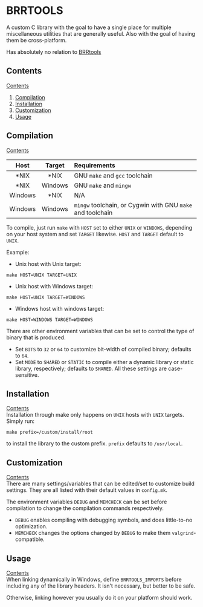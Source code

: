 # BRRTOOLS
A custom C library with the goal to have a single place for multiple miscellaneous
utilities that are generally useful. Also with the goal of having them be cross-platform.

Has absolutely no relation to [BRRtools](https://github.com/Optiroc/BRRtools)
## Contents
[Contents](#contents)

1. [Compilation](#compilation)  
2. [Installation](#installation)  
3. [Customization](#customization)  
3. [Usage](#usage)  

## Compilation
[Contents](#contents)  

|Host |Target   |Requirements|
|:---:|:---:    |:---       |
|\*NIX|\*NIX    |GNU `make` and `gcc` toolchain|
|\*NIX|Windows  |GNU `make` and `mingw`|
|Windows|\*NIX  |N/A|
|Windows|Windows|`mingw` toolchain, or Cygwin with GNU `make` and toolchain|

To compile, just run `make` with `HOST` set to either `UNIX` or `WINDOWS`, depending on your host system
and set `TARGET` likewise. `HOST` and `TARGET` default to `UNIX`.  

Example:  
  * Unix host with Unix target:  
```shell
make HOST=UNIX TARGET=UNIX
```
  * Unix host with Windows target:  
```shell
make HOST=UNIX TARGET=WINDOWS
```
  * Windows host with windows target:  
```shell
make HOST=WINDOWS TARGET=WINDOWS
```

There are other environment variables that can be set to control the type of binary that is produced.
  * Set `BITS` to `32` or `64` to customize bit-width of compiled binary; defaults to `64`.
  * Set `MODE` to `SHARED` or `STATIC` to compile either a dynamic library or static library, respectively; defaults to `SHARED`.
All these settings are case-sensitive.

## Installation
[Contents](#contents)  
Installation through make only happens on `UNIX` hosts with `UNIX` targets.  
Simply run:  
```shell
make prefix=/custom/install/root
```
to install the library to the custom prefix. `prefix` defaults to `/usr/local`.

## Customization
[Contents](#contents)  
There are many settings/variables that can be edited/set to customize build settings.
They are all listed with their default values in `config.mk`.

The environment variables `DEBUG` and `MEMCHECK` can be set before compilation
to change the compilation commands respectively.  
  * `DEBUG` enables compiling with debugging symbols, and does little-to-no optimization.  
  * `MEMCHECK` changes the options changed by `DEBUG` to make them `valgrind`-compatible.  

## Usage
[Contents](#contents)  
When linking dynamically in Windows, define `BRRTOOLS_IMPORTS` before including any of the library headers.
It isn't necessary, but better to be safe.

Otherwise, linking however you usually do it on your platform should work.
